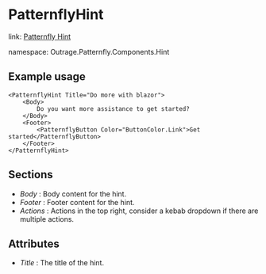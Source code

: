 ﻿# PatternflyHint

link: [Patternfly Hint](https://www.patternfly.org/v4/components/hint)

namespace: Outrage.Patternfly.Components.Hint

## Example usage
```
<PatternflyHint Title="Do more with blazor">
    <Body>
        Do you want more assistance to get started?
    </Body>
    <Footer>
        <PatternflyButton Color="ButtonColor.Link">Get started</PatternflyButton>
    </Footer>
</PatternflyHint>
```
## Sections

* *Body* : Body content for the hint.
* *Footer* : Footer content for the hint.
* *Actions* : Actions in the top right, consider a kebab dropdown if there are multiple actions.

## Attributes

* *Title* : The title of the hint.

